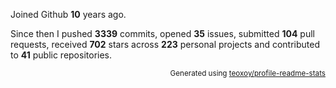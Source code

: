 Joined Github **10** years ago.

Since then I pushed **3339** commits, opened **35** issues, submitted **104** pull requests, received **702** stars across **223** personal projects and contributed to **41** public repositories.

<p align="right"><sub>Generated using <a href="https://github.com/marketplace/actions/profile-readme-stats">teoxoy/profile-readme-stats</a></sub></p>
